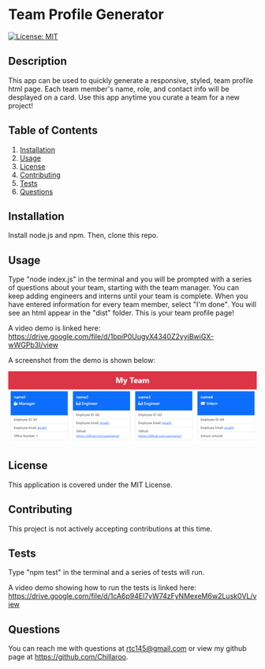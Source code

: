 
# Team Profile Generator

[![License: MIT](https://img.shields.io/badge/License-MIT-yellow.svg)](https://opensource.org/licenses/MIT)

## Description 
This app can be used to quickly generate a responsive, styled, team profile html page. Each team member's name, role, and contact info will be desplayed on a card. Use this app anytime you curate a team for a new project!

## Table of Contents

1. [Installation](#installation)
2. [Usage](#usage)
3. [License](#license)
4. [Contributing](#contributing)
5. [Tests](#tests)
6. [Questions](#questions)

## Installation
Install node.js and npm. Then, clone this repo.

## Usage
Type "node index.js" in the terminal and you will be prompted with a series of questions about your team, starting with the team manager. You can keep adding engineers and interns until your team is complete. When you have entered information for every team member, select "I'm done". You will see an html appear in the "dist" folder. This is your team profile page! 

A video demo is linked here: https://drive.google.com/file/d/1bpiP0UugyX4340Z2yyjBwiGX-wWGPb3I/view

A screenshot from the demo is shown below:

![](./assets/screenshot.png)

## License
This application is covered under the MIT License.

## Contributing
This project is not actively accepting contributions at this time.

## Tests
Type "npm test" in the terminal and a series of tests will run.

A video demo showing how to run the tests is linked here: https://drive.google.com/file/d/1cA6p94El7yW74zFyNMexeM6w2Lusk0VL/view

## Questions
You can reach me with questions at rtc145@gmail.com or view my github page at https://github.com/Chillaroo.
    